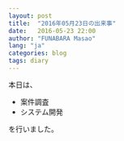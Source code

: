 ```yaml
---
layout: post
title:  "2016年05月23日の出来事"
date:   2016-05-23 22:00
author: "FUNABARA Masao"
lang: "ja"
categories: blog
tags: diary
---
```


本日は、

* 案件調査
* システム開発

を行いました。
